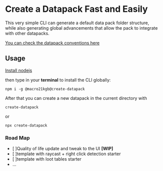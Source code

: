 # Create a Datapack Fast and Easily

This very simple CLI can generate a default data pack folder structure, while also generating global advancements that allow the pack to integrate with other datapacks.

 [You can check the datapack conventions here](https://ooboomberoo.github.io/mcdatapacks-wiki/conventions/datapack_advancement.html)

## Usage
[Install nodejs](https://nodejs.org) 

then type in your **terminal** to install the CLI globally:
```
npm i -g @macro21kgb@create-datapack
```
After that you can create a new datapack in the current directory with
```
create-datapack
```
or
```
npx create-datapack
```

### Road Map
* [ ]Quality of life update and tweak to the UI **[WIP]**
* [ ]template with raycast + right click detection starter 
* [ ]template with loot tables starter 
* ...